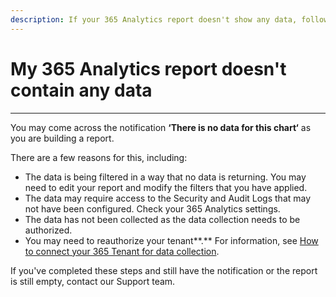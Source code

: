 ```yaml
---
description: If your 365 Analytics report doesn't show any data, follow these steps.
---
```


# My 365 Analytics report doesn't contain any data

***

You may come across the notification **‘There is no data for this chart‘** as you are building a report.

There are a few reasons for this, including:

* The data is being filtered in a way that no data is returning. You may need to edit your report and modify the filters that you have applied.
* The data may require access to the Security and Audit Logs that may not have been configured. Check your 365 Analytics settings.
* The data has not been collected as the data collection needs to be authorized.
* You may need to reauthorize your tenant**.** For information, see [How to connect your 365 Tenant for data collection](how-to-connect-your-365-tenant-for-data-collection.md).

If you've completed these steps and still have the notification or the report is still empty, contact our Support team.&#x20;
